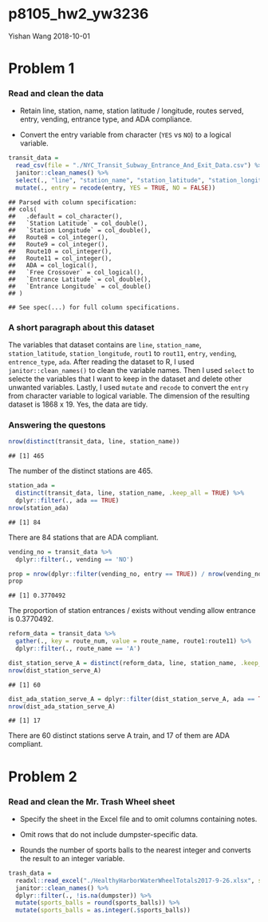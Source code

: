 p8105\_hw2\_yw3236
================
Yishan Wang
2018-10-01

Problem 1
=========

### Read and clean the data

-   Retain line, station, name, station latitude / longitude, routes served, entry, vending, entrance type, and ADA compliance.

-   Convert the entry variable from character (`YES` vs `NO`) to a logical variable.

``` r
transit_data = 
  read_csv(file = "./NYC_Transit_Subway_Entrance_And_Exit_Data.csv") %>% 
  janitor::clean_names() %>% 
  select(., "line", "station_name", "station_latitude", "station_longitude", "route1":"route11", "entry", "vending", "entrance_type", "ada") %>%
  mutate(., entry = recode(entry, YES = TRUE, NO = FALSE))
```

    ## Parsed with column specification:
    ## cols(
    ##   .default = col_character(),
    ##   `Station Latitude` = col_double(),
    ##   `Station Longitude` = col_double(),
    ##   Route8 = col_integer(),
    ##   Route9 = col_integer(),
    ##   Route10 = col_integer(),
    ##   Route11 = col_integer(),
    ##   ADA = col_logical(),
    ##   `Free Crossover` = col_logical(),
    ##   `Entrance Latitude` = col_double(),
    ##   `Entrance Longitude` = col_double()
    ## )

    ## See spec(...) for full column specifications.

### A short paragraph about this dataset

The variables that dataset contains are `line`, `station_name`, `station_latitude`, `station_longitude`, `rout1` to `rout11`, `entry`, `vending`, `entrence_type`, `ada`. After reading the dataset to R, I used `janitor::clean_names()` to clean the variable names. Then I used `select` to selecte the variables that I want to keep in the dataset and delete other unwanted variables. Lastly, I used `mutate` and `recode` to convert the `entry` from character variable to logical variable. The dimension of the resulting dataset is 1868 x 19. Yes, the data are tidy.

### Answering the questons

``` r
nrow(distinct(transit_data, line, station_name))
```

    ## [1] 465

The number of the distinct stations are 465.

``` r
station_ada = 
  distinct(transit_data, line, station_name, .keep_all = TRUE) %>%
  dplyr::filter(., ada == TRUE)
nrow(station_ada)
```

    ## [1] 84

There are 84 stations that are ADA compliant.

``` r
vending_no = transit_data %>%
  dplyr::filter(., vending == 'NO')

prop = nrow(dplyr::filter(vending_no, entry == TRUE)) / nrow(vending_no)
prop
```

    ## [1] 0.3770492

The proportion of station entrances / exists without vending allow entrance is 0.3770492.

``` r
reform_data = transit_data %>%
  gather(., key = route_num, value = route_name, route1:route11) %>%
  dplyr::filter(., route_name == 'A')

dist_station_serve_A = distinct(reform_data, line, station_name, .keep_all = TRUE)
nrow(dist_station_serve_A)
```

    ## [1] 60

``` r
dist_ada_station_serve_A = dplyr::filter(dist_station_serve_A, ada == TRUE)
nrow(dist_ada_station_serve_A)
```

    ## [1] 17

There are 60 distinct stations serve A train, and 17 of them are ADA compliant.

Problem 2
=========

### Read and clean the Mr. Trash Wheel sheet

-   Specify the sheet in the Excel file and to omit columns containing notes.

-   Omit rows that do not include dumpster-specific data.

-   Rounds the number of sports balls to the nearest integer and converts the result to an integer variable.

``` r
trash_data = 
  readxl::read_excel("./HealthyHarborWaterWheelTotals2017-9-26.xlsx", sheet = 1, range = cellranger::cell_cols("A:N")) %>% 
  janitor::clean_names() %>%
  dplyr::filter(., !is.na(dumpster)) %>%
  mutate(sports_balls = round(sports_balls)) %>%
  mutate(sports_balls = as.integer(.$sports_balls))
```
